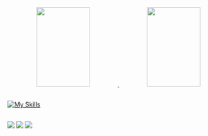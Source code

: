 <div align="center">
  <a href="https://github.com/PabloLucasDev">
  <img height="180em" width="49%" src="https://github-readme-stats.vercel.app/api?username=pPabloLucasDev&show_icons=true&theme=dracula&include_all_commits=true&count_private=true"/>
  <img height="180em" width="49%" src="https://github-readme-stats.vercel.app/api/top-langs/?username=PabloLucasDev&layout=compact&langs_count=7&theme=dracula"/>
</div>
  
  ##

[![My Skills](https://skillicons.dev/icons?i=,postman,git,ts,js,html,css,nodejs,express,apple,github,mysql,figma)](https://skillicons.dev)

  ##

<div> 
  <a href="https://www.linkedin.com/in/pablo-lucas-772941226/" target="_blank"><img src="https://img.shields.io/badge/-LinkedIn-%230077B5?style=for-the-badge&logo=linkedin&logoColor=white" target="_blank"></a> 
  <a href = "mailto:pablolucasfarias@gmail.com"><img src="https://img.shields.io/badge/-Gmail-%23333?style=for-the-badge&logo=gmail&logoColor=white" target="_blank"></a>
  <a href=https://www.instagram.com/pablolucas_fl/" target="_blank"><img src="https://img.shields.io/badge/-Instagram-%23E4405F?style=for-the-badge&logo=instagram&logoColor=white" target="_blank"></a>
</div>


